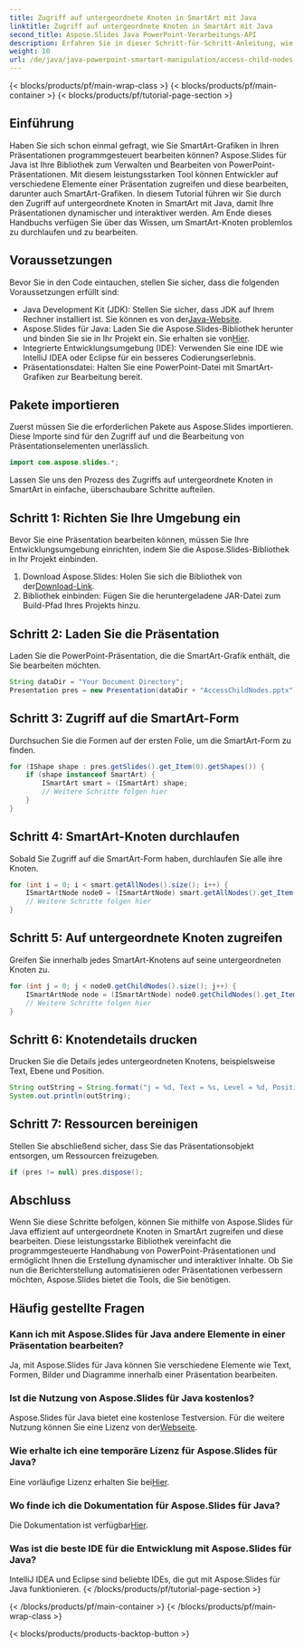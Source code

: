 ```yaml
---
title: Zugriff auf untergeordnete Knoten in SmartArt mit Java
linktitle: Zugriff auf untergeordnete Knoten in SmartArt mit Java
second_title: Aspose.Slides Java PowerPoint-Verarbeitungs-API
description: Erfahren Sie in dieser Schritt-für-Schritt-Anleitung, wie Sie mit Aspose.Slides für Java auf untergeordnete Knoten in SmartArt zugreifen und diese bearbeiten.
weight: 10
url: /de/java/java-powerpoint-smartart-manipulation/access-child-nodes-smartart-java/
---
```


{< blocks/products/pf/main-wrap-class >}
{< blocks/products/pf/main-container >}
{< blocks/products/pf/tutorial-page-section >}

## Einführung
Haben Sie sich schon einmal gefragt, wie Sie SmartArt-Grafiken in Ihren Präsentationen programmgesteuert bearbeiten können? Aspose.Slides für Java ist Ihre Bibliothek zum Verwalten und Bearbeiten von PowerPoint-Präsentationen. Mit diesem leistungsstarken Tool können Entwickler auf verschiedene Elemente einer Präsentation zugreifen und diese bearbeiten, darunter auch SmartArt-Grafiken. In diesem Tutorial führen wir Sie durch den Zugriff auf untergeordnete Knoten in SmartArt mit Java, damit Ihre Präsentationen dynamischer und interaktiver werden. Am Ende dieses Handbuchs verfügen Sie über das Wissen, um SmartArt-Knoten problemlos zu durchlaufen und zu bearbeiten.
## Voraussetzungen
Bevor Sie in den Code eintauchen, stellen Sie sicher, dass die folgenden Voraussetzungen erfüllt sind:
-  Java Development Kit (JDK): Stellen Sie sicher, dass JDK auf Ihrem Rechner installiert ist. Sie können es von der[Java-Website](https://www.oracle.com/java/technologies/javase-downloads.html).
-  Aspose.Slides für Java: Laden Sie die Aspose.Slides-Bibliothek herunter und binden Sie sie in Ihr Projekt ein. Sie erhalten sie von[Hier](https://releases.aspose.com/slides/java/).
- Integrierte Entwicklungsumgebung (IDE): Verwenden Sie eine IDE wie IntelliJ IDEA oder Eclipse für ein besseres Codierungserlebnis.
- Präsentationsdatei: Halten Sie eine PowerPoint-Datei mit SmartArt-Grafiken zur Bearbeitung bereit.
## Pakete importieren
Zuerst müssen Sie die erforderlichen Pakete aus Aspose.Slides importieren. Diese Importe sind für den Zugriff auf und die Bearbeitung von Präsentationselementen unerlässlich.
```java
import com.aspose.slides.*;
```
Lassen Sie uns den Prozess des Zugriffs auf untergeordnete Knoten in SmartArt in einfache, überschaubare Schritte aufteilen.
## Schritt 1: Richten Sie Ihre Umgebung ein
Bevor Sie eine Präsentation bearbeiten können, müssen Sie Ihre Entwicklungsumgebung einrichten, indem Sie die Aspose.Slides-Bibliothek in Ihr Projekt einbinden.
1.  Download Aspose.Slides: Holen Sie sich die Bibliothek von der[Download-Link](https://releases.aspose.com/slides/java/).
2. Bibliothek einbinden: Fügen Sie die heruntergeladene JAR-Datei zum Build-Pfad Ihres Projekts hinzu.
## Schritt 2: Laden Sie die Präsentation
Laden Sie die PowerPoint-Präsentation, die die SmartArt-Grafik enthält, die Sie bearbeiten möchten.
```java
String dataDir = "Your Document Directory";
Presentation pres = new Presentation(dataDir + "AccessChildNodes.pptx");
```
## Schritt 3: Zugriff auf die SmartArt-Form
Durchsuchen Sie die Formen auf der ersten Folie, um die SmartArt-Form zu finden.
```java
for (IShape shape : pres.getSlides().get_Item(0).getShapes()) {
    if (shape instanceof SmartArt) {
        ISmartArt smart = (ISmartArt) shape;
        // Weitere Schritte folgen hier
    }
}
```
## Schritt 4: SmartArt-Knoten durchlaufen
Sobald Sie Zugriff auf die SmartArt-Form haben, durchlaufen Sie alle ihre Knoten.
```java
for (int i = 0; i < smart.getAllNodes().size(); i++) {
    ISmartArtNode node0 = (ISmartArtNode) smart.getAllNodes().get_Item(i);
    // Weitere Schritte folgen hier
}
```
## Schritt 5: Auf untergeordnete Knoten zugreifen
Greifen Sie innerhalb jedes SmartArt-Knotens auf seine untergeordneten Knoten zu.
```java
for (int j = 0; j < node0.getChildNodes().size(); j++) {
    ISmartArtNode node = (ISmartArtNode) node0.getChildNodes().get_Item(j);
    // Weitere Schritte folgen hier
}
```
## Schritt 6: Knotendetails drucken
Drucken Sie die Details jedes untergeordneten Knotens, beispielsweise Text, Ebene und Position.
```java
String outString = String.format("j = %d, Text = %s, Level = %d, Position = %d", j, node.getTextFrame().getText(), node.getLevel(), node.getPosition());
System.out.println(outString);
```
## Schritt 7: Ressourcen bereinigen
Stellen Sie abschließend sicher, dass Sie das Präsentationsobjekt entsorgen, um Ressourcen freizugeben.
```java
if (pres != null) pres.dispose();
```
## Abschluss
Wenn Sie diese Schritte befolgen, können Sie mithilfe von Aspose.Slides für Java effizient auf untergeordnete Knoten in SmartArt zugreifen und diese bearbeiten. Diese leistungsstarke Bibliothek vereinfacht die programmgesteuerte Handhabung von PowerPoint-Präsentationen und ermöglicht Ihnen die Erstellung dynamischer und interaktiver Inhalte. Ob Sie nun die Berichterstellung automatisieren oder Präsentationen verbessern möchten, Aspose.Slides bietet die Tools, die Sie benötigen.
## Häufig gestellte Fragen
### Kann ich mit Aspose.Slides für Java andere Elemente in einer Präsentation bearbeiten?
Ja, mit Aspose.Slides für Java können Sie verschiedene Elemente wie Text, Formen, Bilder und Diagramme innerhalb einer Präsentation bearbeiten.
### Ist die Nutzung von Aspose.Slides für Java kostenlos?
 Aspose.Slides für Java bietet eine kostenlose Testversion. Für die weitere Nutzung können Sie eine Lizenz von der[Webseite](https://purchase.aspose.com/buy).
### Wie erhalte ich eine temporäre Lizenz für Aspose.Slides für Java?
 Eine vorläufige Lizenz erhalten Sie bei[Hier](https://purchase.aspose.com/temporary-license/).
### Wo finde ich die Dokumentation für Aspose.Slides für Java?
 Die Dokumentation ist verfügbar[Hier](https://reference.aspose.com/slides/java/).
### Was ist die beste IDE für die Entwicklung mit Aspose.Slides für Java?
IntelliJ IDEA und Eclipse sind beliebte IDEs, die gut mit Aspose.Slides für Java funktionieren.
{< /blocks/products/pf/tutorial-page-section >}

{< /blocks/products/pf/main-container >}
{< /blocks/products/pf/main-wrap-class >}

{< blocks/products/products-backtop-button >}
